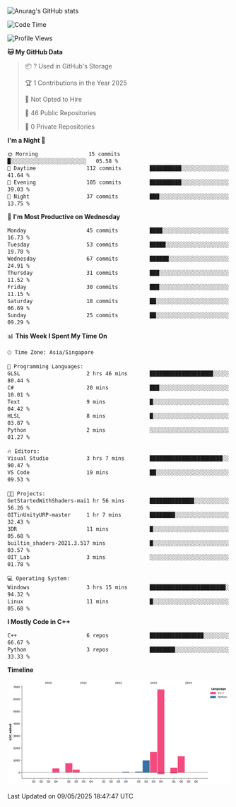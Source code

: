 ![Anurag's GitHub stats](https://github-readme-stats.vercel.app/api?username=OnePointFive99&show_icons=true&theme=transparent)

<!--START_SECTION:waka-->
![Code Time](http://img.shields.io/badge/Code%20Time-233%20hrs%2028%20mins-blue)

![Profile Views](http://img.shields.io/badge/Profile%20Views-0-blue)

**🐱 My GitHub Data** 

> 📦 ? Used in GitHub's Storage 
 > 
> 🏆 1 Contributions in the Year 2025
 > 
> 🚫 Not Opted to Hire
 > 
> 📜 46 Public Repositories 
 > 
> 🔑 0 Private Repositories 
 > 
**I'm a Night 🦉** 

```text
🌞 Morning                15 commits          █░░░░░░░░░░░░░░░░░░░░░░░░   05.58 % 
🌆 Daytime                112 commits         ██████████░░░░░░░░░░░░░░░   41.64 % 
🌃 Evening                105 commits         ██████████░░░░░░░░░░░░░░░   39.03 % 
🌙 Night                  37 commits          ███░░░░░░░░░░░░░░░░░░░░░░   13.75 % 
```
📅 **I'm Most Productive on Wednesday** 

```text
Monday                   45 commits          ████░░░░░░░░░░░░░░░░░░░░░   16.73 % 
Tuesday                  53 commits          █████░░░░░░░░░░░░░░░░░░░░   19.70 % 
Wednesday                67 commits          ██████░░░░░░░░░░░░░░░░░░░   24.91 % 
Thursday                 31 commits          ███░░░░░░░░░░░░░░░░░░░░░░   11.52 % 
Friday                   30 commits          ███░░░░░░░░░░░░░░░░░░░░░░   11.15 % 
Saturday                 18 commits          ██░░░░░░░░░░░░░░░░░░░░░░░   06.69 % 
Sunday                   25 commits          ██░░░░░░░░░░░░░░░░░░░░░░░   09.29 % 
```


📊 **This Week I Spent My Time On** 

```text
🕑︎ Time Zone: Asia/Singapore

💬 Programming Languages: 
GLSL                     2 hrs 46 mins       ████████████████████░░░░░   80.44 % 
C#                       20 mins             ███░░░░░░░░░░░░░░░░░░░░░░   10.01 % 
Text                     9 mins              █░░░░░░░░░░░░░░░░░░░░░░░░   04.42 % 
HLSL                     8 mins              █░░░░░░░░░░░░░░░░░░░░░░░░   03.87 % 
Python                   2 mins              ░░░░░░░░░░░░░░░░░░░░░░░░░   01.27 % 

🔥 Editors: 
Visual Studio            3 hrs 7 mins        ███████████████████████░░   90.47 % 
VS Code                  19 mins             ██░░░░░░░░░░░░░░░░░░░░░░░   09.53 % 

🐱‍💻 Projects: 
GetStartedWithShaders-mai1 hr 56 mins        ██████████████░░░░░░░░░░░   56.26 % 
OITinUnityURP-master     1 hr 7 mins         ████████░░░░░░░░░░░░░░░░░   32.43 % 
3DR                      11 mins             █░░░░░░░░░░░░░░░░░░░░░░░░   05.68 % 
builtin_shaders-2021.3.517 mins              █░░░░░░░░░░░░░░░░░░░░░░░░   03.57 % 
OIT_Lab                  3 mins              ░░░░░░░░░░░░░░░░░░░░░░░░░   01.78 % 

💻 Operating System: 
Windows                  3 hrs 15 mins       ████████████████████████░   94.32 % 
Linux                    11 mins             █░░░░░░░░░░░░░░░░░░░░░░░░   05.68 % 
```

**I Mostly Code in C++** 

```text
C++                      6 repos             █████████████████░░░░░░░░   66.67 % 
Python                   3 repos             ████████░░░░░░░░░░░░░░░░░   33.33 % 
```



**Timeline**

![Lines of Code chart](https://raw.githubusercontent.com/OnePointFive99/OnePointFive99/main/assets/bar_graph.png)


 Last Updated on 09/05/2025 18:47:47 UTC
<!--END_SECTION:waka-->

  
